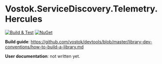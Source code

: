 # Vostok.ServiceDiscovery.Telemetry.Hercules

[![Build & Test](https://github.com/vostok/servicediscovery.telemetry.hercules/actions/workflows/ci.yml/badge.svg)](https://github.com/vostok/servicediscovery.telemetry.hercules/actions/workflows/ci.yml)
[![NuGet](https://img.shields.io/nuget/v/Vostok.ServiceDiscovery.Telemetry.Hercules.svg)](https://www.nuget.org/packages/Vostok.ServiceDiscovery.Telemetry.Hercules)




**Build guide**: https://github.com/vostok/devtools/blob/master/library-dev-conventions/how-to-build-a-library.md

**User documentation**: not written yet.
